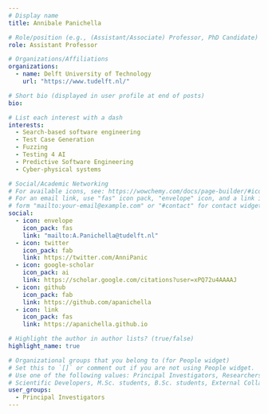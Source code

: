 ```yaml
---
# Display name
title: Annibale Panichella

# Role/position (e.g., (Assistant/Associate) Professor, PhD Candidate)
role: Assistant Professor

# Organizations/Affiliations
organizations:
  - name: Delft University of Technology
    url: "https://www.tudelft.nl/"

# Short bio (displayed in user profile at end of posts)
bio:

# List each interest with a dash
interests:
  - Search-based software engineering
  - Test Case Generation
  - Fuzzing
  - Testing 4 AI
  - Predictive Software Engineering
  - Cyber-physical systems

# Social/Academic Networking
# For available icons, see: https://wowchemy.com/docs/page-builder/#icons
# For an email link, use "fas" icon pack, "envelope" icon, and a link in the
# form "mailto:your-email@example.com" or "#contact" for contact widget.
social:
  - icon: envelope
    icon_pack: fas
    link: "mailto:A.Panichella@tudelft.nl"
  - icon: twitter
    icon_pack: fab
    link: https://twitter.com/AnniPanic
  - icon: google-scholar
    icon_pack: ai
    link: https://scholar.google.com/citations?user=xPQ72u4AAAAJ
  - icon: github
    icon_pack: fab
    link: https://github.com/apanichella
  - icon: link
    icon_pack: fas
    link: https://apanichella.github.io

# Highlight the author in author lists? (true/false)
highlight_name: true

# Organizational groups that you belong to (for People widget)
# Set this to `[]` or comment out if you are not using People widget.
# Use one of the following values: Principal Investigators, Researchers, Postdoctoral Researchers, Ph.D. Candidates,
# Scientific Developers, M.Sc. students, B.Sc. students, External Collaborators, Past members
user_groups:
  - Principal Investigators
---
```

